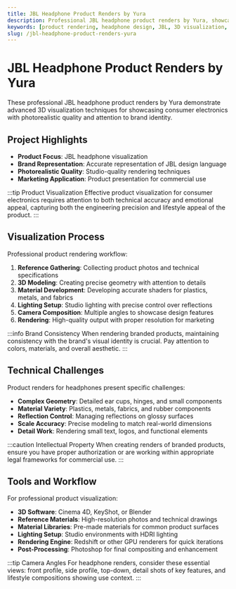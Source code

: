 ```yaml
---
title: JBL Headphone Product Renders by Yura
description: Professional JBL headphone product renders by Yura, showcasing advanced 3D modeling and rendering techniques for consumer electronics.
keywords: [product rendering, headphone design, JBL, 3D visualization, Redshift, consumer electronics]
slug: /jbl-headphone-product-renders-yura
---
```


# JBL Headphone Product Renders by Yura

These professional JBL headphone product renders by Yura demonstrate advanced 3D visualization techniques for showcasing consumer electronics with photorealistic quality and attention to brand identity.

## Project Highlights

- **Product Focus**: JBL headphone visualization
- **Brand Representation**: Accurate representation of JBL design language
- **Photorealistic Quality**: Studio-quality rendering techniques
- **Marketing Application**: Product presentation for commercial use

:::tip Product Visualization
Effective product visualization for consumer electronics requires attention to both technical accuracy and emotional appeal, capturing both the engineering precision and lifestyle appeal of the product.
:::

## Visualization Process

Professional product rendering workflow:

1. **Reference Gathering**: Collecting product photos and technical specifications
2. **3D Modeling**: Creating precise geometry with attention to details
3. **Material Development**: Developing accurate shaders for plastics, metals, and fabrics
4. **Lighting Setup**: Studio lighting with precise control over reflections
5. **Camera Composition**: Multiple angles to showcase design features
6. **Rendering**: High-quality output with proper resolution for marketing

:::info Brand Consistency
When rendering branded products, maintaining consistency with the brand's visual identity is crucial. Pay attention to colors, materials, and overall aesthetic.
:::

## Technical Challenges

Product renders for headphones present specific challenges:

- **Complex Geometry**: Detailed ear cups, hinges, and small components
- **Material Variety**: Plastics, metals, fabrics, and rubber components
- **Reflection Control**: Managing reflections on glossy surfaces
- **Scale Accuracy**: Precise modeling to match real-world dimensions
- **Detail Work**: Rendering small text, logos, and functional elements

:::caution Intellectual Property
When creating renders of branded products, ensure you have proper authorization or are working within appropriate legal frameworks for commercial use.
:::

## Tools and Workflow

For professional product visualization:

- **3D Software**: Cinema 4D, KeyShot, or Blender
- **Reference Materials**: High-resolution photos and technical drawings
- **Material Libraries**: Pre-made materials for common product surfaces
- **Lighting Setup**: Studio environments with HDRI lighting
- **Rendering Engine**: Redshift or other GPU renderers for quick iterations
- **Post-Processing**: Photoshop for final compositing and enhancement

:::tip Camera Angles
For headphone renders, consider these essential views: front profile, side profile, top-down, detail shots of key features, and lifestyle compositions showing use context.
:::